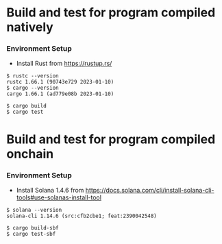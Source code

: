 # Build and test for program compiled natively

### Environment Setup

* Install Rust from https://rustup.rs/

```
$ rustc --version
rustc 1.66.1 (90743e729 2023-01-10) 
$ cargo --version
cargo 1.66.1 (ad779e08b 2023-01-10)  
```

```
$ cargo build
$ cargo test
```

# Build and test for program compiled onchain

### Environment Setup

* Install Solana 1.4.6 from https://docs.solana.com/cli/install-solana-cli-tools#use-solanas-install-tool

```
$ solana --version
solana-cli 1.14.6 (src:cfb2cbe1; feat:2390042548) 
```

```
$ cargo build-sbf
$ cargo test-sbf
```
